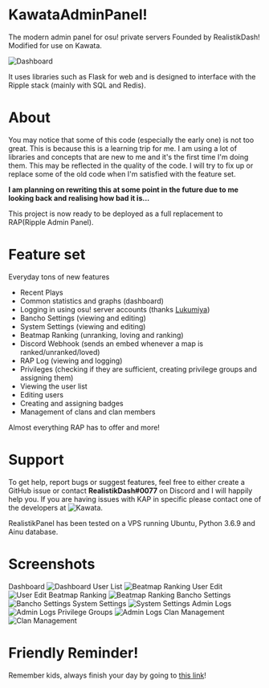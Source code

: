 # KawataAdminPanel!
The modern admin panel for osu! private servers Founded by RealistikDash! Modified for use on Kawata.

![Dashboard](https://i.imgur.com/GidGUqS.png)

It uses libraries such as Flask for web and is designed to interface with the Ripple stack (mainly with SQL and Redis).

# About

You may notice that some of this code (especially the early one) is not too great. This is because this is a learning trip for me.
I am using a lot of libraries and concepts that are new to me and it's the first time I'm doing them.
This may be reflected in the quality of the code. I will try to fix up or replace some of the old code when I'm satisfied with the feature set.

**I am planning on rewriting this at some point in the future due to me looking back and realising how bad it is...**

This project is now ready to be deployed as a full replacement to RAP(Ripple Admin Panel).

# Feature set
Everyday tons of new features
- Recent Plays
- Common statistics and graphs (dashboard)
- Logging in using osu! server accounts (thanks [Lukumiya](https://github.com/Lukumiya))
- Bancho Settings (viewing and editing)
- System Settings (viewing and editing)
- Beatmap Ranking (unranking, loving and ranking)
- Discord Webhook (sends an embed whenever a map is ranked/unranked/loved)
- RAP Log (viewing and logging)
- Privileges (checking if they are sufficient, creating privilege groups and assigning them)
- Viewing the user list
- Editing users
- Creating and assigning badges
- Management of clans and clan members

Almost everything RAP has to offer and more!

# Support
To get help, report bugs or suggest features, feel free to either create a GitHub issue or contact **RealistikDash#0077** on Discord and I will happily help you. If you are having issues with KAP in specific please contact one of the developers at ![Kawata](https://discord.gg/4CzsqkK).

RealistikPanel has been tested on a VPS running Ubuntu, Python 3.6.9 and Ainu database.

# Screenshots
Dashboard
![Dashboard](https://i.imgur.com/GidGUqS.png)
User List
![Beatmap Ranking](https://i.imgur.com/lWcGDpi.png)
User Edit
![User Edit](https://i.imgur.com/j1VnY7p.png)
Beatmap Ranking
![Beatmap Ranking](https://i.imgur.com/wtwHn6E.png)
Bancho Settings
![Bancho Settings](https://i.imgur.com/kxmhkRr.png)
System Settings
![System Settings](https://i.imgur.com/dGrQq8Q.png)
Admin Logs
![Admin Logs](https://i.imgur.com/zArbrB7.png)
Privilege Groups
![Admin Logs](https://i.imgur.com/P310vDI.png)
Clan Management
![Clan Management](https://i.imgur.com/0VomZxS.png)

# Friendly Reminder!
Remember kids, always finish your day by going to [this link](https://c.ussr.pl)!
